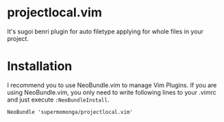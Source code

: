 # projectlocal.vim

It's sugoi benri plugin for auto filetype applying for whole files in your project.


# Installation

I recommend you to use NeoBundle.vim to manage Vim Plugins.
If you are using NeoBundle.vim, you only need to write following lines to your .vimrc and just execute `:NeoBundleInstall`.

    NeoBundle 'supermomonga/projectlocal.vim'



